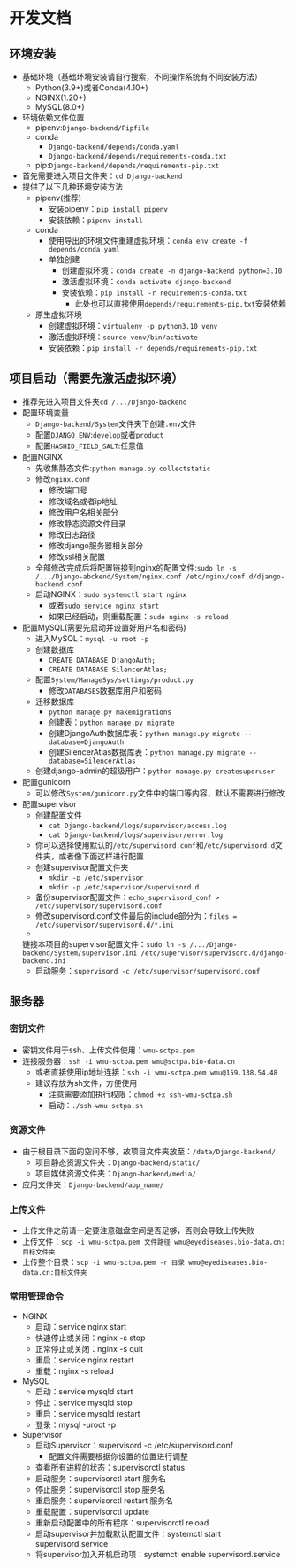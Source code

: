 # 开发文档

## 环境安装

- 基础环境（基础环境安装请自行搜索，不同操作系统有不同安装方法）
    - Python(3.9+)或者Conda(4.10+)
    - NGINX(1.20+)
    - MySQL(8.0+)
- 环境依赖文件位置
    - pipenv:`Django-backend/Pipfile`
    - conda
        - `Django-backend/depends/conda.yaml`
        - `Django-backend/depends/requirements-conda.txt`
    - pip:`Django-backend/depends/requirements-pip.txt`
- 首先需要进入项目文件夹：`cd Django-backend`
- 提供了以下几种环境安装方法
    - pipenv(推荐)
        - 安装pipenv：`pip install pipenv`
        - 安装依赖：`pipenv install`
    - conda
        - 使用导出的环境文件重建虚拟环境：`conda env create -f depends/conda.yaml`
        - 单独创建
            - 创建虚拟环境：`conda create -n django-backend python=3.10`
            - 激活虚拟环境：`conda activate django-backend`
            - 安装依赖：`pip install -r requirements-conda.txt`
                - 此处也可以直接使用`depends/requirements-pip.txt`安装依赖
    - 原生虚拟环境
        - 创建虚拟环境：`virtualenv -p python3.10 venv`
        - 激活虚拟环境：`source venv/bin/activate`
        - 安装依赖：`pip install -r depends/requirements-pip.txt`

## 项目启动（需要先激活虚拟环境）

- 推荐先进入项目文件夹`cd /.../Django-backend`
- 配置环境变量
    - `Django-backend/System`文件夹下创建`.env`文件
    - 配置`DJANGO_ENV`:`develop`或者`product`
    - 配置`HASHID_FIELD_SALT`:任意值
- 配置NGINX
    - 先收集静态文件:`python manage.py collectstatic`
    - 修改`nginx.conf`
        - 修改端口号
        - 修改域名或者ip地址
        - 修改用户名相关部分
        - 修改静态资源文件目录
        - 修改日志路径
        - 修改django服务器相关部分
        - 修改ssl相关配置
    - 全部修改完成后将配置链接到nginx的配置文件:`sudo ln -s /.../Django-abckend/System/nginx.conf /etc/nginx/conf.d/django-backend.conf`
    - 启动NGINX：`sudo systemctl start nginx`
        - 或者`sudo service nginx start`
        - 如果已经启动，则重载配置：`sudo nginx -s reload`
- 配置MySQL(需要先启动并设置好用户名和密码)
    - 进入MySQL：`mysql -u root -p`
    - 创建数据库
        - `CREATE DATABASE DjangoAuth;`
        - `CREATE DATABASE SilencerAtlas;`
    - 配置`System/ManageSys/settings/product.py`
        - 修改`DATABASES`数据库用户和密码
    - 迁移数据库
        - `python manage.py makemigrations`
        - 创建表：`python manage.py migrate`
        - 创建DjangoAuth数据库表：`python manage.py migrate --database=DjangoAuth`
        - 创建SilencerAtlas数据库表：`python manage.py migrate --database=SilencerAtlas`
    - 创建django-admin的超级用户：`python manage.py createsuperuser`
- 配置gunicorn
    - 可以修改`System/gunicorn.py`文件中的端口等内容，默认不需要进行修改
- 配置supervisor
    - 创建配置文件
        - `cat Django-backend/logs/supervisor/access.log`
        - `cat Django-backend/logs/supervisor/error.log`
    - 你可以选择使用默认的`/etc/supervisord.conf`和`/etc/supervisord.d`文件夹，或者像下面这样进行配置
    - 创建supervisor配置文件夹
        - `mkdir -p /etc/supervisor`
        - `mkdir -p /etc/supervisor/supervisord.d`
    - 备份supervisor配置文件：`echo_supervisord_conf > /etc/supervisor/supervisord.conf`
    - 修改supervisord.conf文件最后的include部分为：`files = /etc/supervisor/supervisord.d/*.ini`
    -
  链接本项目的supervisor配置文件：`sudo ln -s /.../Django-backend/System/supervisor.ini /etc/supervisor/supervisord.d/django-backend.ini`
    - 启动服务：`supervisord -c /etc/supervisor/supervisord.conf`

## 服务器

### 密钥文件

- 密钥文件用于ssh、上传文件使用：`wmu-sctpa.pem`
- 连接服务器：`ssh -i wmu-sctpa.pem wmu@sctpa.bio-data.cn`
    - 或者直接使用ip地址连接：`ssh -i wmu-sctpa.pem wmu@159.138.54.48`
    - 建议存放为sh文件，方便使用
        - 注意需要添加执行权限：`chmod +x ssh-wmu-sctpa.sh`
        - 启动：`./ssh-wmu-sctpa.sh`

### 资源文件

- 由于根目录下面的空间不够，故项目文件夹放至：`/data/Django-backend/`
    - 项目静态资源文件夹：`Django-backend/static/`
    - 项目媒体资源文件夹：`Django-backend/media/`
- 应用文件夹：`Django-backend/app_name/`

### 上传文件

- 上传文件之前请一定要注意磁盘空间是否足够，否则会导致上传失败
- 上传文件：`scp -i wmu-sctpa.pem 文件路径 wmu@eyediseases.bio-data.cn:目标文件夹`
- 上传整个目录：`scp -i wmu-sctpa.pem -r 目录 wmu@eyediseases.bio-data.cn:目标文件夹`

### 常用管理命令

- NGINX
    - 启动：service nginx start
    - 快速停止或关闭：nginx -s stop
    - 正常停止或关闭：nginx -s quit
    - 重启：service nginx restart
    - 重载：nginx -s reload
- MySQL
    - 启动：service mysqld start
    - 停止：service mysqld stop
    - 重启：service mysqld restart
    - 登录：mysql -uroot -p
- Supervisor
    - 启动Supervisor：supervisord -c /etc/supervisord.conf
        - 配置文件需要根据你设置的位置进行调整
    - 查看所有进程的状态：supervisorctl status
    - 启动服务：supervisorctl start 服务名
    - 停止服务：supervisorctl stop 服务名
    - 重启服务：supervisorctl restart 服务名
    - 重载配置：supervisorctl update
    - 重新启动配置中的所有程序：supervisorctl reload
    - 启动supervisor并加载默认配置文件：systemctl start supervisord.service
    - 将supervisor加入开机启动项：systemctl enable supervisord.service
